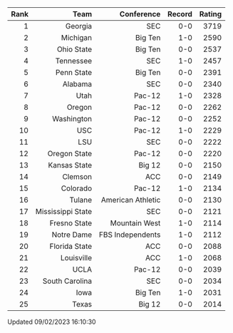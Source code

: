 | Rank  | Team                 | Conference           | Record   | Rating |
| ---:  | ---:                 | ---:                 | ---:     | ---:   |
| 1     | Georgia              | SEC                  | 0-0      | 3719   |
| 2     | Michigan             | Big Ten              | 1-0      | 2590   |
| 3     | Ohio State           | Big Ten              | 0-0      | 2537   |
| 4     | Tennessee            | SEC                  | 1-0      | 2457   |
| 5     | Penn State           | Big Ten              | 0-0      | 2391   |
| 6     | Alabama              | SEC                  | 0-0      | 2340   |
| 7     | Utah                 | Pac-12               | 1-0      | 2328   |
| 8     | Oregon               | Pac-12               | 0-0      | 2262   |
| 9     | Washington           | Pac-12               | 0-0      | 2252   |
| 10    | USC                  | Pac-12               | 1-0      | 2229   |
| 11    | LSU                  | SEC                  | 0-0      | 2222   |
| 12    | Oregon State         | Pac-12               | 0-0      | 2220   |
| 13    | Kansas State         | Big 12               | 0-0      | 2150   |
| 14    | Clemson              | ACC                  | 0-0      | 2149   |
| 15    | Colorado             | Pac-12               | 1-0      | 2134   |
| 16    | Tulane               | American Athletic    | 0-0      | 2130   |
| 17    | Mississippi State    | SEC                  | 0-0      | 2121   |
| 18    | Fresno State         | Mountain West        | 1-0      | 2114   |
| 19    | Notre Dame           | FBS Independents     | 1-0      | 2112   |
| 20    | Florida State        | ACC                  | 0-0      | 2088   |
| 21    | Louisville           | ACC                  | 1-0      | 2068   |
| 22    | UCLA                 | Pac-12               | 0-0      | 2039   |
| 23    | South Carolina       | SEC                  | 0-0      | 2034   |
| 24    | Iowa                 | Big Ten              | 1-0      | 2031   |
| 25    | Texas                | Big 12               | 0-0      | 2014   |

Updated 09/02/2023 16:10:30
